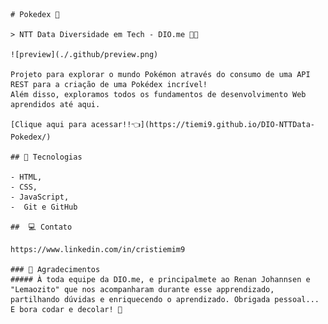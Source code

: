     # Pokedex 👾

    > NTT Data Diversidade em Tech - DIO.me 👩‍💻

    ![preview](./.github/preview.png)

    Projeto para explorar o mundo Pokémon através do consumo de uma API REST para a criação de uma Pokédex incrível! 
    Além disso, exploramos todos os fundamentos de desenvolvimento Web aprendidos até aqui.

    [Clique aqui para acessar!!👈](https://tiemi9.github.io/DIO-NTTData-Pokedex/)

    ## 📡 Tecnologias

    - HTML,
    - CSS,
    - JavaScript,
    -  Git e GitHub 

    ##  💻 Contato

    https://www.linkedin.com/in/cristiemim9

    ### 🎉 Agradecimentos 
    ##### À toda equipe da DIO.me, e principalmete ao Renan Johannsen e "Lemaozito" que nos acompanharam durante esse apprendizado, partilhando dúvidas e enriquecendo o aprendizado. Obrigada pessoal... E bora codar e decolar! 🚀